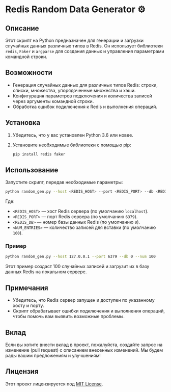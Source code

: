 # Redis Random Data Generator ⚙️

## Описание

Этот скрипт на Python предназначен для генерации и загрузки случайных данных различных типов в Redis. Он использует библиотеки `redis`, `Faker` и `argparse` для создания данных и управления параметрами командной строки.

## Возможности

- Генерация случайных данных для различных типов Redis: строки, списки, множества, упорядоченные множества и хэши.
- Конфигурация параметров подключения и количества записей через аргументы командной строки.
- Обработка ошибок подключения к Redis и выполнения операций.

## Установка

1. Убедитесь, что у вас установлен Python 3.6 или новее.
2. Установите необходимые библиотеки с помощью pip:

   ```bash
   pip install redis faker
   ```

## Использование

Запустите скрипт, передав необходимые параметры:

```bash
python random_gen.py --host <REDIS_HOST> --port <REDIS_PORT> --db <REDIS_DB> --num <NUM_ENTRIES>
```

Где:
- `<REDIS_HOST>` — хост Redis сервера (по умолчанию `localhost`).
- `<REDIS_PORT>` — порт Redis сервера (по умолчанию `6379`).
- `<REDIS_DB>` — номер базы данных Redis (по умолчанию `0`).
- `<NUM_ENTRIES>` — количество записей для вставки (по умолчанию `100`).

### Пример

```bash
python random_gen.py --host 127.0.0.1 --port 6379 --db 0 --num 100
```

Этот пример создаст 100 случайных записей и загрузит их в базу данных Redis на локальном сервере.

## Примечания

- Убедитесь, что Redis сервер запущен и доступен по указанному хосту и порту.
- Скрипт обрабатывает ошибки подключения и выполнения операций, чтобы помочь вам выявить возможные проблемы.

## Вклад

Если вы хотите внести вклад в проект, пожалуйста, создайте запрос на изменение (pull request) с описанием внесенных изменений. Мы будем рады вашим предложениям и улучшениям!

## Лицензия

Этот проект лицензируется под [MIT License](LICENSE).